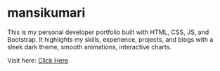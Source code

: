 # mansikumari
This is my personal developer portfolio built with HTML, CSS, JS, and Bootstrap. It highlights my skills, experience, projects, and blogs with a sleek dark theme, smooth animations, interactive charts.

Visit here: [Click Here](https://mak2506.github.io/mansikumari/)
